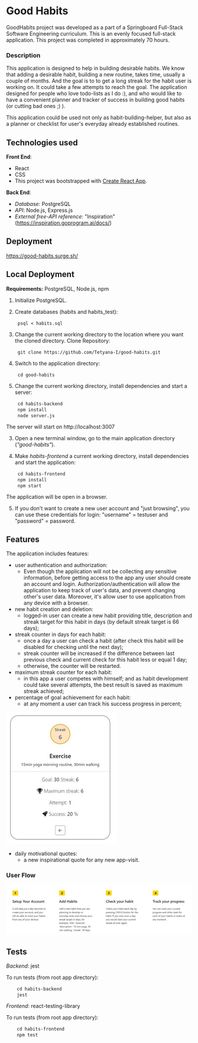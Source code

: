 # Good Habits
GoodHabits project was developed as a part of a Springboard Full-Stack Software Engineering curriculum. This is an evenly focused full-stack application. This project was completed in approximately 70 hours.

### Description
This application is designed to help in building desirable habits. We know that adding a desirable habit, building a new routine, takes time, usually a couple of months. And the goal is to to get a long streak for the habit user is working on. It could take a few attempts to reach the goal. The application designed for people who love todo-lists as I do :), and who would like to have a convenient planner and tracker of success in building good habits (or cutting bad ones ;) ).

This application could be used not only as habit-building-helper, but also as a planner or checklist for user's everyday already established routines. 


## Technologies used

**Front End**: 
- React
- CSS
- This project was bootstrapped with [Create React App](https://github.com/facebook/create-react-app).


**Back End**: 
- *Database*: PostgreSQL
- *API*: Node.js, Express.js
- *External free-API reference*: "Inspiration" (https://inspiration.goprogram.ai/docs/)


## Deployment
https://good-habits.surge.sh/

## Local Deployment
**Requirements:** PostgreSQL, Node.js, npm

1. Initialize PostgreSQL. 
2. Create databases (habits and habits_test):

        psql < habits.sql

3. Change the current working directory to the location where you want the cloned directory. Clone Repository:

        git clone https://github.com/Tetyana-I/good-habits.git

4. Switch to the application directory:

        cd good-habits

2. Change the current working directory, install dependencies and start a server:

        cd habits-backend
        npm install
        node server.js

The server will start on http://localhost:3007

3. Open a new terminal window, go to the main application directory (*"good-habits"*).

4. Make *habits-frontend* a current working directory, install dependencies and start the application:

        cd habits-frontend
        npm install
        npm start

The application will be open in a browser.

5. If you don't want to create a new user account and "just browsing", you can use these credentials for login: "username" =  testuser and "password" = password.  


## Features
The application includes features:

- user authentication and authorization:
    - Even though the application will not be collecting any sensitive information, before getting access to the app any user should create an account and login. Authorization/authentication will allow the application to keep track of user's data, and prevent changing other's user data. Moreover, it's allow user to use application from any device with a browser.
- new habit creation and deletion: 
    - logged-in user can create a new habit providing title, description and streak target for this habit in days (by default streak target is 66 days);
- streak counter in days for each habit:
    - once a day a user can check a habit (after check this habit will be disabled for checking until the next day);
    - streak counter will be increased if the difference between last previous check and current check for this habit less or equal 1 day; 
    - otherwise, the counter will be restarted.  
- maximum streak counter for each habit: 
    - in this app a user competes with himself; and
    as habit development could take several attempts, the best result is saved as maximum streak achieved; 
- percentage of goal achievement for each habit:
    - at any moment a user can track his success progress in percent;

![stats](https://raw.githubusercontent.com/Tetyana-I/good-habits/main/static/stats.JPG)


- daily motivational quotes: 
    - a new inspirational quote for any new app-visit.

### User Flow

![user flow](https://raw.githubusercontent.com/Tetyana-I/good-habits/main/static/user_flow.png)


## Tests
*Backend*:  jest

To run tests (from root app directory):

        cd habits-backend
        jest


*Frontend*:  react-testing-library

To run tests (from root app directory):

        cd habits-frontend
        npm test